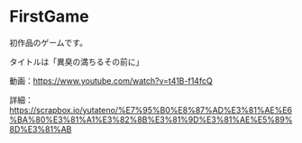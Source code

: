 # FirstGame


初作品のゲームです。

タイトルは「異臭の満ちるその前に」



動画：https://www.youtube.com/watch?v=t41B-f14fcQ

詳細：https://scrapbox.io/yutateno/%E7%95%B0%E8%87%AD%E3%81%AE%E6%BA%80%E3%81%A1%E3%82%8B%E3%81%9D%E3%81%AE%E5%89%8D%E3%81%AB
